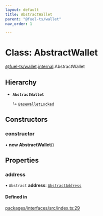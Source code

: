 ```yaml
---
layout: default
title: AbstractWallet
parent: "@fuel-ts/wallet"
nav_order: 1

---
```


# Class: AbstractWallet

[@fuel-ts/wallet](../index.md).[internal](../namespaces/internal.md).AbstractWallet

## Hierarchy

- **`AbstractWallet`**

  ↳ [`BaseWalletLocked`](BaseWalletLocked.md)

## Constructors

### constructor

• **new AbstractWallet**()

## Properties

### address

• `Abstract` **address**: [`AbstractAddress`](internal-AbstractAddress.md)

#### Defined in

[packages/interfaces/src/index.ts:29](https://github.com/FuelLabs/fuels-ts/blob/master/packages/interfaces/src/index.ts#L29)
